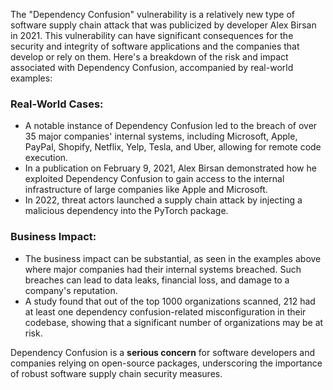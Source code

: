 The "Dependency Confusion" vulnerability is a relatively new type of software supply chain attack that was publicized by developer Alex Birsan in 2021. This vulnerability can have significant consequences for the security and integrity of software applications and the companies that develop or rely on them. Here's a breakdown of the risk and impact associated with Dependency Confusion, accompanied by real-world examples:

### Real-World Cases:
   - A notable instance of Dependency Confusion led to the breach of over 35 major companies' internal systems, including Microsoft, Apple, PayPal, Shopify, Netflix, Yelp, Tesla, and Uber, allowing for remote code execution.
   - In a publication on February 9, 2021, Alex Birsan demonstrated how he exploited Dependency Confusion to gain access to the internal infrastructure of large companies like Apple and Microsoft.
   - In 2022, threat actors launched a supply chain attack by injecting a malicious dependency into the PyTorch package.

### Business Impact:
   - The business impact can be substantial, as seen in the examples above where major companies had their internal systems breached. Such breaches can lead to data leaks, financial loss, and damage to a company's reputation.
   - A study found that out of the top 1000 organizations scanned, 212 had at least one dependency confusion-related misconfiguration in their codebase, showing that a significant number of organizations may be at risk.

Dependency Confusion is a **serious concern** for software developers and companies relying on open-source packages, underscoring the importance of robust software supply chain security measures.
